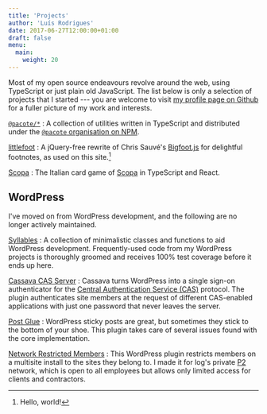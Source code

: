 ```yaml
---
title: 'Projects'
author: 'Luís Rodrigues'
date: 2017-06-27T12:00:00+01:00
draft: false
menu:
  main:
    weight: 20
---
```


Most of my open source endeavours revolve around the web, using TypeScript or just plain old JavaScript. The list below is only a selection of projects that I started --- you are welcome to visit [my profile page on Github](https://github.com/goblindegook/) for a fuller picture of my work and interests.

[`@pacote/*`](https://github.com/PacoteJS/pacote)
: A collection of utilities written in TypeScript and distributed under the [`@pacote` organisation on NPM](https://www.npmjs.com/org/pacote).

[littlefoot](https://www.npmjs.com/package/littlefoot)
: A jQuery-free rewrite of Chris Sauvé's [Bigfoot.js](https://github.com/lemonmade/bigfoot) for delightful footnotes, as used on this site.[^littlefoot]

[Scopa](https://github.com/goblindegook/scopa)
: The Italian card game of [Scopa](https://en.wikipedia.org/wiki/Scopa) in TypeScript and React.

## WordPress

I've moved on from WordPress development, and the following are no longer actively maintained.

[Syllables](https://packagist.org/packages/goblindegook/syllables)
: A collection of minimalistic classes and functions to aid WordPress development. Frequently-used code from my WordPress projects is thoroughly groomed and receives 100% test coverage before it ends up here.

[Cassava CAS Server](https://wordpress.org/plugins/wp-cas-server/)
: Cassava turns WordPress into a single sign-on authenticator for the [Central Authentication Service (CAS)](https://www.apereo.org/projects/cas) protocol. The plugin authenticates site members at the request of different CAS-enabled applications with just one password that never leaves the server.

[Post Glue](https://wordpress.org/plugins/post-glue/)
: WordPress sticky posts are great, but sometimes they stick to the bottom of your shoe. This plugin takes care of several issues found with the core implementation.

[Network Restricted Members](https://wordpress.org/plugins/network-restricted-members/)
: This WordPress plugin restricts members on a multisite install to the sites they belong to. I made it for log's private [P2](http://p2theme.com) network, which is open to all employees but allows only limited access for clients and contractors.

[^littlefoot]: Hello, world!

